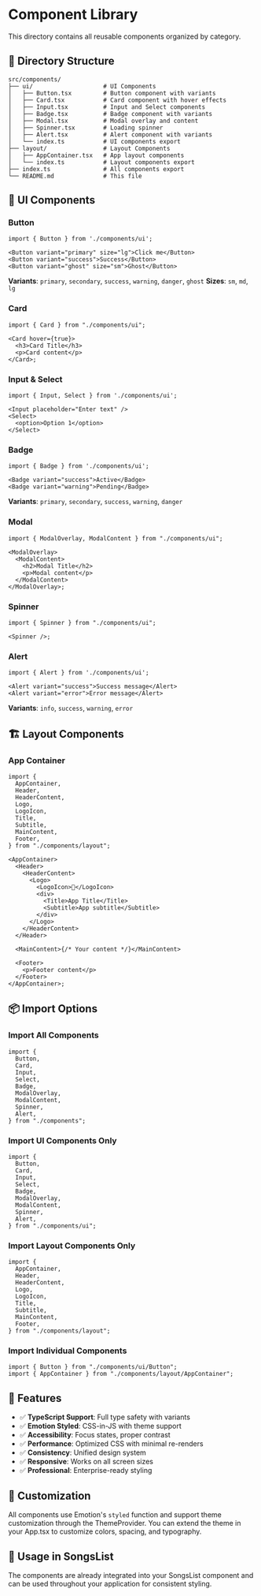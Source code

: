 # Component Library

This directory contains all reusable components organized by category.

## 📁 Directory Structure

```
src/components/
├── ui/                    # UI Components
│   ├── Button.tsx         # Button component with variants
│   ├── Card.tsx           # Card component with hover effects
│   ├── Input.tsx          # Input and Select components
│   ├── Badge.tsx          # Badge component with variants
│   ├── Modal.tsx          # Modal overlay and content
│   ├── Spinner.tsx        # Loading spinner
│   ├── Alert.tsx          # Alert component with variants
│   └── index.ts           # UI components export
├── layout/                # Layout Components
│   ├── AppContainer.tsx   # App layout components
│   └── index.ts           # Layout components export
├── index.ts               # All components export
└── README.md              # This file
```

## 🎨 UI Components

### Button

```tsx
import { Button } from './components/ui';

<Button variant="primary" size="lg">Click me</Button>
<Button variant="success">Success</Button>
<Button variant="ghost" size="sm">Ghost</Button>
```

**Variants**: `primary`, `secondary`, `success`, `warning`, `danger`, `ghost`
**Sizes**: `sm`, `md`, `lg`

### Card

```tsx
import { Card } from "./components/ui";

<Card hover={true}>
  <h3>Card Title</h3>
  <p>Card content</p>
</Card>;
```

### Input & Select

```tsx
import { Input, Select } from './components/ui';

<Input placeholder="Enter text" />
<Select>
  <option>Option 1</option>
</Select>
```

### Badge

```tsx
import { Badge } from './components/ui';

<Badge variant="success">Active</Badge>
<Badge variant="warning">Pending</Badge>
```

**Variants**: `primary`, `secondary`, `success`, `warning`, `danger`

### Modal

```tsx
import { ModalOverlay, ModalContent } from "./components/ui";

<ModalOverlay>
  <ModalContent>
    <h2>Modal Title</h2>
    <p>Modal content</p>
  </ModalContent>
</ModalOverlay>;
```

### Spinner

```tsx
import { Spinner } from "./components/ui";

<Spinner />;
```

### Alert

```tsx
import { Alert } from './components/ui';

<Alert variant="success">Success message</Alert>
<Alert variant="error">Error message</Alert>
```

**Variants**: `info`, `success`, `warning`, `error`

## 🏗️ Layout Components

### App Container

```tsx
import {
  AppContainer,
  Header,
  HeaderContent,
  Logo,
  LogoIcon,
  Title,
  Subtitle,
  MainContent,
  Footer,
} from "./components/layout";

<AppContainer>
  <Header>
    <HeaderContent>
      <Logo>
        <LogoIcon>🎵</LogoIcon>
        <div>
          <Title>App Title</Title>
          <Subtitle>App subtitle</Subtitle>
        </div>
      </Logo>
    </HeaderContent>
  </Header>

  <MainContent>{/* Your content */}</MainContent>

  <Footer>
    <p>Footer content</p>
  </Footer>
</AppContainer>;
```

## 📦 Import Options

### Import All Components

```tsx
import {
  Button,
  Card,
  Input,
  Select,
  Badge,
  ModalOverlay,
  ModalContent,
  Spinner,
  Alert,
} from "./components";
```

### Import UI Components Only

```tsx
import {
  Button,
  Card,
  Input,
  Select,
  Badge,
  ModalOverlay,
  ModalContent,
  Spinner,
  Alert,
} from "./components/ui";
```

### Import Layout Components Only

```tsx
import {
  AppContainer,
  Header,
  HeaderContent,
  Logo,
  LogoIcon,
  Title,
  Subtitle,
  MainContent,
  Footer,
} from "./components/layout";
```

### Import Individual Components

```tsx
import { Button } from "./components/ui/Button";
import { AppContainer } from "./components/layout/AppContainer";
```

## 🎯 Features

- ✅ **TypeScript Support**: Full type safety with variants
- ✅ **Emotion Styled**: CSS-in-JS with theme support
- ✅ **Accessibility**: Focus states, proper contrast
- ✅ **Performance**: Optimized CSS with minimal re-renders
- ✅ **Consistency**: Unified design system
- ✅ **Responsive**: Works on all screen sizes
- ✅ **Professional**: Enterprise-ready styling

## 🔧 Customization

All components use Emotion's `styled` function and support theme customization through the ThemeProvider. You can extend the theme in your App.tsx to customize colors, spacing, and typography.

## 📝 Usage in SongsList

The components are already integrated into your SongsList component and can be used throughout your application for consistent styling.
